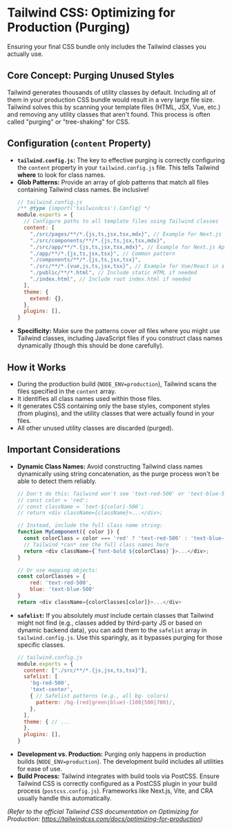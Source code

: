 # Tailwind CSS: Optimizing for Production (Purging)

Ensuring your final CSS bundle only includes the Tailwind classes you actually use.

## Core Concept: Purging Unused Styles

Tailwind generates thousands of utility classes by default. Including all of them in your production CSS bundle would result in a very large file size. Tailwind solves this by scanning your template files (HTML, JSX, Vue, etc.) and removing any utility classes that aren't found. This process is often called "purging" or "tree-shaking" for CSS.

## Configuration (`content` Property)

*   **`tailwind.config.js`:** The key to effective purging is correctly configuring the `content` property in your `tailwind.config.js` file. This tells Tailwind **where** to look for class names.
*   **Glob Patterns:** Provide an array of glob patterns that match all files containing Tailwind class names. Be inclusive!
    ```javascript
    // tailwind.config.js
    /** @type {import('tailwindcss').Config} */
    module.exports = {
      // Configure paths to all template files using Tailwind classes
      content: [
        "./src/pages/**/*.{js,ts,jsx,tsx,mdx}", // Example for Next.js Pages Router
        "./src/components/**/*.{js,ts,jsx,tsx,mdx}",
        "./src/app/**/*.{js,ts,jsx,tsx,mdx}", // Example for Next.js App Router
        "./app/**/*.{js,ts,jsx,tsx}", // Common pattern
        "./components/**/*.{js,ts,jsx,tsx}",
        "./src/**/*.{vue,js,ts,jsx,tsx}", // Example for Vue/React in src
        "./public/**/*.html", // Include static HTML if needed
        "./index.html", // Include root index.html if needed
      ],
      theme: {
        extend: {},
      },
      plugins: [],
    }
    ```
*   **Specificity:** Make sure the patterns cover *all* files where you might use Tailwind classes, including JavaScript files if you construct class names dynamically (though this should be done carefully).

## How it Works

*   During the production build (`NODE_ENV=production`), Tailwind scans the files specified in the `content` array.
*   It identifies all class names used within those files.
*   It generates CSS containing only the base styles, component styles (from plugins), and the utility classes that were actually found in your files.
*   All other unused utility classes are discarded (purged).

## Important Considerations

*   **Dynamic Class Names:** Avoid constructing Tailwind class names dynamically using string concatenation, as the purge process won't be able to detect them reliably.
    ```javascript
    // Don't do this: Tailwind won't see 'text-red-500' or 'text-blue-500'
    // const color = 'red';
    // const className = `text-${color}-500`;
    // return <div className={className}>...</div>;

    // Instead, include the full class name string:
    function MyComponent({ color }) {
      const colorClass = color === 'red' ? 'text-red-500' : 'text-blue-500';
      // Tailwind *can* see the full class names here
      return <div className={`font-bold ${colorClass}`}>...</div>;
    }

    // Or use mapping objects:
    const colorClasses = {
        red: 'text-red-500',
        blue: 'text-blue-500'
    }
    return <div className={colorClasses[color]}>...</div>
    ```
*   **`safelist`:** If you absolutely *must* include certain classes that Tailwind might not find (e.g., classes added by third-party JS or based on dynamic backend data), you can add them to the `safelist` array in `tailwind.config.js`. Use this sparingly, as it bypasses purging for those specific classes.
    ```javascript
    // tailwind.config.js
    module.exports = {
      content: ["./src/**/*.{js,jsx,ts,tsx}"],
      safelist: [
        'bg-red-500',
        'text-center',
        { // Safelist patterns (e.g., all bg- colors)
          pattern: /bg-(red|green|blue)-(100|500|700)/,
        },
      ],
      theme: { // ...
      },
      plugins: [],
    }
    ```
*   **Development vs. Production:** Purging only happens in production builds (`NODE_ENV=production`). The development build includes all utilities for ease of use.
*   **Build Process:** Tailwind integrates with build tools via PostCSS. Ensure Tailwind CSS is correctly configured as a PostCSS plugin in your build process (`postcss.config.js`). Frameworks like Next.js, Vite, and CRA usually handle this automatically.

*(Refer to the official Tailwind CSS documentation on Optimizing for Production: https://tailwindcss.com/docs/optimizing-for-production)*